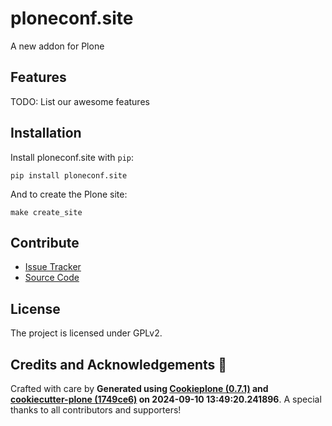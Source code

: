 # ploneconf.site

A new addon for Plone

## Features

TODO: List our awesome features

## Installation

Install ploneconf.site with `pip`:

```shell
pip install ploneconf.site
```
And to create the Plone site:

```shell
make create_site
```

## Contribute

- [Issue Tracker](https://github.com/collective/ploneconf.site/issues)
- [Source Code](https://github.com/collective/ploneconf.site/)

## License

The project is licensed under GPLv2.

## Credits and Acknowledgements 🙏

Crafted with care by **Generated using [Cookieplone (0.7.1)](https://github.com/plone/cookieplone) and [cookiecutter-plone (1749ce6)](https://github.com/plone/cookiecutter-plone/commit/1749ce6be0328f717f5d6b0dabd70d78d291cd0a) on 2024-09-10 13:49:20.241896**. A special thanks to all contributors and supporters!
